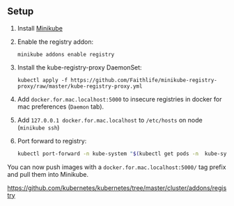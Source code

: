 ## Setup

1. Install [Minikube](https://github.com/kubernetes/minikube)

1. Enable the registry addon:

   `minikube addons enable registry`

1. Install the kube-registry-proxy DaemonSet:

   `kubectl apply -f https://github.com/Faithlife/minikube-registry-proxy/raw/master/kube-registry-proxy.yml`

1. Add `docker.for.mac.localhost:5000` to insecure registries in docker for mac preferences (`Daemon` tab).

1. Add `127.0.0.1 docker.for.mac.localhost` to `/etc/hosts` on node (`minikube ssh`)

1. Port forward to registry:

   ```bash
   kubectl port-forward -n kube-system "$(kubectl get pods -n  kube-system -o name | grep /registry | cut -d/ -f2)" 5000 >/dev/null 2>&1 &
   ```

You can now push images with a `docker.for.mac.localhost:5000/` tag prefix and pull them into Minikube.


https://github.com/kubernetes/kubernetes/tree/master/cluster/addons/registry
